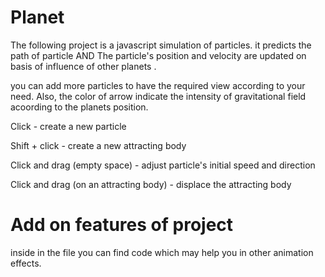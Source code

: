 # Planet

The following project is a javascript simulation of particles.
it predicts the path of particle AND The particle's position and velocity are updated on basis of influence of other planets .

you can add more particles to have the required view according to your need.
Also, the color of arrow indicate the intensity of gravitational field acoording to the planets position.

Click - create a new particle

Shift + click - create a new attracting body

Click and drag (empty space) - adjust particle's initial speed and direction

Click and drag (on an attracting body) - displace the attracting body

# Add on features of project

inside in the file you can find code which may help you in other animation effects.
